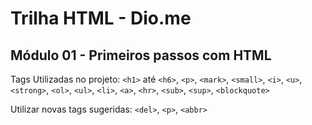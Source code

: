 # Trilha HTML - Dio.me
## Módulo 01 - Primeiros passos com HTML


Tags Utilizadas no projeto: `<h1>` até `<h6>`, `<p>`, `<mark>`, `<small>`, `<i>`, `<u>`, `<strong>`, `<ol>`, `<ul>`, `<li>`, `<a>`, `<hr>`, `<sub>`, `<sup>`, `<blockquote>`

Utilizar novas tags sugeridas: `<del>`, `<p>`, `<abbr>`
